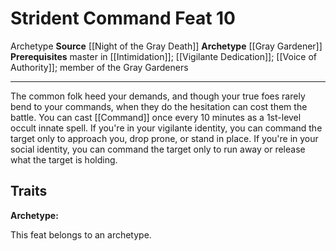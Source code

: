 ﻿---
actions: null
cost: null
element: null
feat: Strident Command
frequency: null
heighten_level: null
id: '3337'
level: '10'
name: Strident Command
prerequisite: Master in [[DATABASE/skill/Intimidation|Intimidation]] ; [[DATABASE/feat/Vigilante
  Dedication|Vigilante Dedication]] ; [[DATABASE/feat/Voice of Authority|Voice ofAuthority]]
  ; member of the Gray Gardeners
rarity: Common
requirement: null
school: null
source: '[[DATABASE/source/Night of the Gray Death|Night of the Gray Death]]'
subcategory: null
trait:
- '[[DATABASE/trait/Archetype|Archetype]]'
trigger: null
type: Feat

---
# Strident Command <span class="item-type">Feat 10</span>

<span class="item-trait">Archetype</span>
**Source** [[Night of the Gray Death]]
**Archetype** [[Gray Gardener]]
**Prerequisites** master in [[Intimidation]]; [[Vigilante Dedication]]; [[Voice of Authority]]; member of the Gray Gardeners

---
The common folk heed your demands, and though your true foes rarely bend to your commands, when they do the hesitation can cost them the battle. You can cast [[Command]] once every 10 minutes as a 1st-level occult innate spell. 
If you're in your vigilante identity, you can command the target only to approach you, drop prone, or stand in place. If you're in your social identity, you can command the target only to run away or release what the target is holding.

## Traits

**Archetype:**

This feat belongs to an archetype.